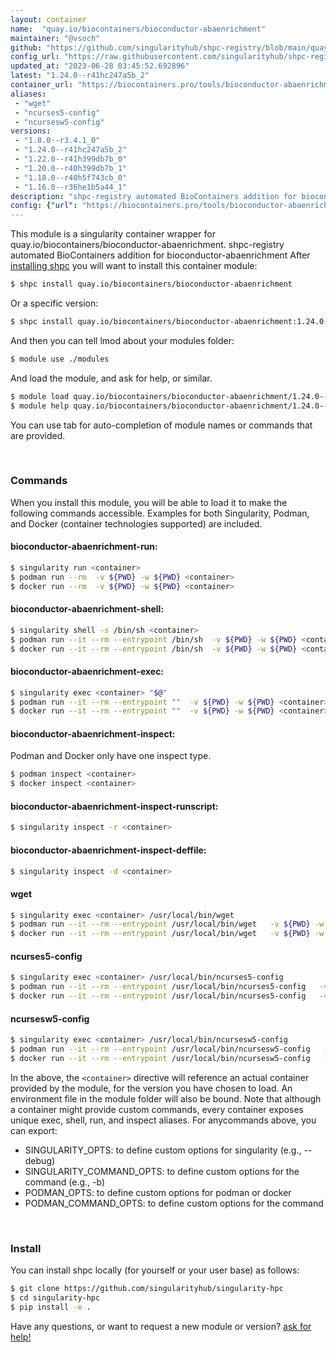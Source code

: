 ```yaml
---
layout: container
name:  "quay.io/biocontainers/bioconductor-abaenrichment"
maintainer: "@vsoch"
github: "https://github.com/singularityhub/shpc-registry/blob/main/quay.io/biocontainers/bioconductor-abaenrichment/container.yaml"
config_url: "https://raw.githubusercontent.com/singularityhub/shpc-registry/main/quay.io/biocontainers/bioconductor-abaenrichment/container.yaml"
updated_at: "2023-06-28 03:45:52.692896"
latest: "1.24.0--r41hc247a5b_2"
container_url: "https://biocontainers.pro/tools/bioconductor-abaenrichment"
aliases:
 - "wget"
 - "ncurses5-config"
 - "ncursesw5-config"
versions:
 - "1.8.0--r3.4.1_0"
 - "1.24.0--r41hc247a5b_2"
 - "1.22.0--r41h399db7b_0"
 - "1.20.0--r40h399db7b_1"
 - "1.18.0--r40h5f743cb_0"
 - "1.16.0--r36he1b5a44_1"
description: "shpc-registry automated BioContainers addition for bioconductor-abaenrichment"
config: {"url": "https://biocontainers.pro/tools/bioconductor-abaenrichment", "maintainer": "@vsoch", "description": "shpc-registry automated BioContainers addition for bioconductor-abaenrichment", "latest": {"1.24.0--r41hc247a5b_2": "sha256:ea2d6c94013a87e5147cc2e24a81bff213da779c8f90132b290113a3964b0e00"}, "tags": {"1.8.0--r3.4.1_0": "sha256:f054459f136805adc8f8f106ccb148bc166f5ade959478e1f5c32d11164c0f17", "1.24.0--r41hc247a5b_2": "sha256:ea2d6c94013a87e5147cc2e24a81bff213da779c8f90132b290113a3964b0e00", "1.22.0--r41h399db7b_0": "sha256:cabaecc51fbd37ac9e746d7b1349406e2c5111fb37cf358ea67e9a3fc6851345", "1.20.0--r40h399db7b_1": "sha256:393403cbe035339dbf69e6dd736d1270624a5bc3617f6dadf66b6bfa1e075c87", "1.18.0--r40h5f743cb_0": "sha256:fa3f6b8a254775887d6af0d9ddc022f66ff4f5e3a9f7be170711721418b84a92", "1.16.0--r36he1b5a44_1": "sha256:662af5408bcbef73062c399554829d771a69935e82c2b5fc440f2084bb78efc1"}, "docker": "quay.io/biocontainers/bioconductor-abaenrichment", "aliases": {"wget": "/usr/local/bin/wget", "ncurses5-config": "/usr/local/bin/ncurses5-config", "ncursesw5-config": "/usr/local/bin/ncursesw5-config"}}
---
```


This module is a singularity container wrapper for quay.io/biocontainers/bioconductor-abaenrichment.
shpc-registry automated BioContainers addition for bioconductor-abaenrichment
After [installing shpc](#install) you will want to install this container module:


```bash
$ shpc install quay.io/biocontainers/bioconductor-abaenrichment
```

Or a specific version:

```bash
$ shpc install quay.io/biocontainers/bioconductor-abaenrichment:1.24.0--r41hc247a5b_2
```

And then you can tell lmod about your modules folder:

```bash
$ module use ./modules
```

And load the module, and ask for help, or similar.

```bash
$ module load quay.io/biocontainers/bioconductor-abaenrichment/1.24.0--r41hc247a5b_2
$ module help quay.io/biocontainers/bioconductor-abaenrichment/1.24.0--r41hc247a5b_2
```

You can use tab for auto-completion of module names or commands that are provided.

<br>

### Commands

When you install this module, you will be able to load it to make the following commands accessible.
Examples for both Singularity, Podman, and Docker (container technologies supported) are included.

#### bioconductor-abaenrichment-run:

```bash
$ singularity run <container>
$ podman run --rm  -v ${PWD} -w ${PWD} <container>
$ docker run --rm  -v ${PWD} -w ${PWD} <container>
```

#### bioconductor-abaenrichment-shell:

```bash
$ singularity shell -s /bin/sh <container>
$ podman run --it --rm --entrypoint /bin/sh  -v ${PWD} -w ${PWD} <container>
$ docker run --it --rm --entrypoint /bin/sh  -v ${PWD} -w ${PWD} <container>
```

#### bioconductor-abaenrichment-exec:

```bash
$ singularity exec <container> "$@"
$ podman run --it --rm --entrypoint ""  -v ${PWD} -w ${PWD} <container> "$@"
$ docker run --it --rm --entrypoint ""  -v ${PWD} -w ${PWD} <container> "$@"
```

#### bioconductor-abaenrichment-inspect:

Podman and Docker only have one inspect type.

```bash
$ podman inspect <container>
$ docker inspect <container>
```

#### bioconductor-abaenrichment-inspect-runscript:

```bash
$ singularity inspect -r <container>
```

#### bioconductor-abaenrichment-inspect-deffile:

```bash
$ singularity inspect -d <container>
```


#### wget

```bash
$ singularity exec <container> /usr/local/bin/wget
$ podman run --it --rm --entrypoint /usr/local/bin/wget   -v ${PWD} -w ${PWD} <container> -c " $@"
$ docker run --it --rm --entrypoint /usr/local/bin/wget   -v ${PWD} -w ${PWD} <container> -c " $@"
```


#### ncurses5-config

```bash
$ singularity exec <container> /usr/local/bin/ncurses5-config
$ podman run --it --rm --entrypoint /usr/local/bin/ncurses5-config   -v ${PWD} -w ${PWD} <container> -c " $@"
$ docker run --it --rm --entrypoint /usr/local/bin/ncurses5-config   -v ${PWD} -w ${PWD} <container> -c " $@"
```


#### ncursesw5-config

```bash
$ singularity exec <container> /usr/local/bin/ncursesw5-config
$ podman run --it --rm --entrypoint /usr/local/bin/ncursesw5-config   -v ${PWD} -w ${PWD} <container> -c " $@"
$ docker run --it --rm --entrypoint /usr/local/bin/ncursesw5-config   -v ${PWD} -w ${PWD} <container> -c " $@"
```



In the above, the `<container>` directive will reference an actual container provided
by the module, for the version you have chosen to load. An environment file in the
module folder will also be bound. Note that although a container
might provide custom commands, every container exposes unique exec, shell, run, and
inspect aliases. For anycommands above, you can export:

 - SINGULARITY_OPTS: to define custom options for singularity (e.g., --debug)
 - SINGULARITY_COMMAND_OPTS: to define custom options for the command (e.g., -b)
 - PODMAN_OPTS: to define custom options for podman or docker
 - PODMAN_COMMAND_OPTS: to define custom options for the command

<br>

### Install

You can install shpc locally (for yourself or your user base) as follows:

```bash
$ git clone https://github.com/singularityhub/singularity-hpc
$ cd singularity-hpc
$ pip install -e .
```

Have any questions, or want to request a new module or version? [ask for help!](https://github.com/singularityhub/singularity-hpc/issues)